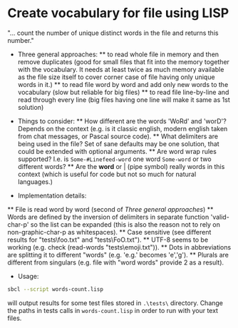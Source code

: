 # Create vocabulary for file using LISP

"... count the number of unique distinct words in the file and returns this number."

* Three general approaches: 
** to read whole file in memory and then remove duplicates (good for small files that fit into the memory together with the vocabulary. It needs at least twice as much memory available as the file size itself to cover corner case of file having only unique words in it.)
** to read file word by word and add only new words to the vocabulary (slow but reliable for big files)
** to read file line-by-line and read through every line (big files having one line will make it same as 1st solution)

* Things to consider:
** How different are the words 'WoRd' and 'worD'? Depends on the context (e.g. is it classic english, modern english taken from chat messages, or Pascal source code).
** What delimiters are being used in the file? Set of sane defaults may be one solution, that could be extended with optional arguments.
** Are word wrap rules supported? I.e. is `Some-#Linefeed-word` one word `Some-word` or two different words?
** Are the __word__ or | (pipe symbol) really words in this context (which is useful for code but not so much for natural languages.)

* Implementation details:

** File is read word by word (second of *Three general approaches*)
** Words are defined by the inversion of delimiters in separate function 'valid-char-p' so the list can be expanded (this is also the reason not to rely on non-graphic-char-p as whitespaces).
** Case sensitive (see different results for "tests\foo.txt" and "tests\FoO.txt").
** UTF-8 seems to be working (e.g. check (read-words "tests\emoji.txt")).
** Dots in abbreviations are splitting it to different "words" (e.g. 'e.g.' becomes 'e','g').
** Plurals are different from singulars (e.g. file with "word words" provide 2 as a result).

* Usage:

``` sh
sbcl --script words-count.lisp
```

will output results for some test files stored in `.\tests\` directory. Change the paths in tests calls in `words-count.lisp` in order to run with your text files.
